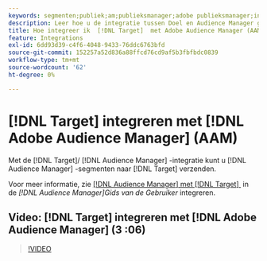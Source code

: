 ```yaml
---
keywords: segmenten;publiek;am;publieksmanager;adobe publieksmanager;integreren;integratie
description: Leer hoe u de integratie tussen Doel en Audience Manager gebruikt om Audience Manager (AAM)-segmenten naar Adobe Target te verzenden.
title: Hoe integreer ik  [!DNL Target]  met Adobe Audience Manager (AAM)?
feature: Integrations
exl-id: 6dd93d39-c4f6-4048-9433-76ddc6763bfd
source-git-commit: 152257a52d836a88ffcd76cd9af5b3fbfbdc0839
workflow-type: tm+mt
source-wordcount: '62'
ht-degree: 0%

---
```


# [!DNL Target] integreren met [!DNL Adobe Audience Manager] (AAM)

Met de [!DNL Target]/ [!DNL Audience Manager] -integratie kunt u [!DNL Audience Manager] -segmenten naar [!DNL Target] verzenden.

Voor meer informatie, zie [&#x200B;  [!DNL Audience Manager]  met  [!DNL Target] &#x200B;](https://experienceleague.adobe.com/docs/audience-manager/user-guide/implementation-integration-guides/integration-other-solutions/aam-target-integration.html?lang=nl-NL) in de *[!DNL Audience Manager]Gids van de Gebruiker* integreren.

## Video: [!DNL Target] integreren met [!DNL Adobe Audience Manager] (3 :06)

>[!VIDEO](https://video.tv.adobe.com/v/35151)

